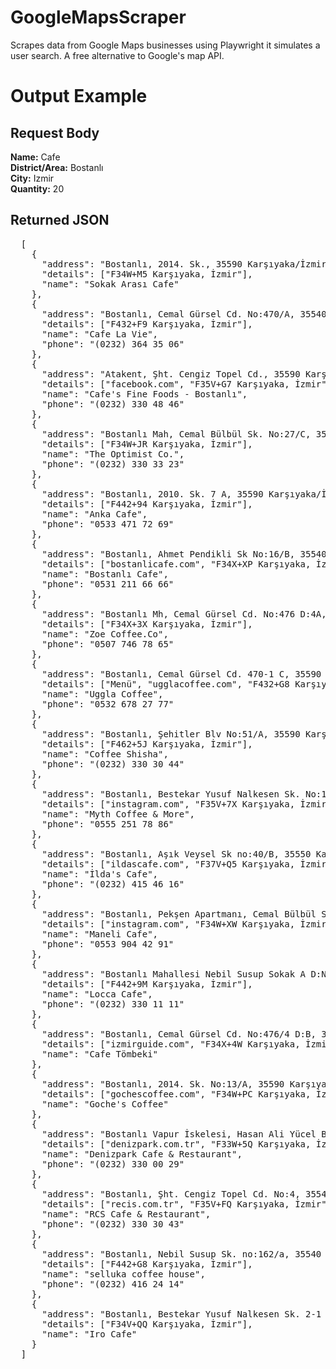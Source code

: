 # GoogleMapsScraper
Scrapes data from Google Maps businesses using Playwright it simulates a user search. A free alternative to Google's map API.

# Output Example
## __Request Body__
__Name:__ Cafe <br>
__District/Area:__ Bostanlı <br>
__City:__ Izmir <br>
__Quantity:__ 20

## Returned JSON

<pre>
  [
    {
      "address": "Bostanlı, 2014. Sk., 35590 Karşıyaka/İzmir",
      "details": ["F34W+M5 Karşıyaka, İzmir"],
      "name": "Sokak Arası Cafe"
    },
    {
      "address": "Bostanlı, Cemal Gürsel Cd. No:470/A, 35540 Karşıyaka/İzmir",
      "details": ["F432+F9 Karşıyaka, İzmir"],
      "name": "Cafe La Vie",
      "phone": "(0232) 364 35 06"
    },
    {
      "address": "Atakent, Şht. Cengiz Topel Cd., 35590 Karşıyaka/İzmir",
      "details": ["facebook.com", "F35V+G7 Karşıyaka, İzmir"],
      "name": "Cafe's Fine Foods - Bostanlı",
      "phone": "(0232) 330 48 46"
    },
    {
      "address": "Bostanlı Mah, Cemal Bülbül Sk. No:27/C, 35590 Karşıyaka/İzmir",
      "details": ["F34W+JR Karşıyaka, İzmir"],
      "name": "The Optimist Co.",
      "phone": "(0232) 330 33 23"
    },
    {
      "address": "Bostanlı, 2010. Sk. 7 A, 35590 Karşıyaka/İzmir",
      "details": ["F442+94 Karşıyaka, İzmir"],
      "name": "Anka Cafe",
      "phone": "0533 471 72 69"
    },
    {
      "address": "Bostanlı, Ahmet Pendikli Sk No:16/B, 35540 Karşıyaka/İzmir",
      "details": ["bostanlicafe.com", "F34X+XP Karşıyaka, İzmir"],
      "name": "Bostanlı Cafe",
      "phone": "0531 211 66 66"
    },
    {
      "address": "Bostanlı Mh, Cemal Gürsel Cd. No:476 D:4A, 35590 Karşıyaka/İzmir",
      "details": ["F34X+3X Karşıyaka, İzmir"],
      "name": "Zoe Coffee.Co",
      "phone": "0507 746 78 65"
    },
    {
      "address": "Bostanlı, Cemal Gürsel Cd. 470-1 C, 35590 Karşıyaka/İzmir",
      "details": ["Menü", "ugglacoffee.com", "F432+G8 Karşıyaka, İzmir"],
      "name": "Uggla Coffee",
      "phone": "0532 678 27 77"
    },
    {
      "address": "Bostanlı, Şehitler Blv No:51/A, 35590 Karşıyaka/İzmir",
      "details": ["F462+5J Karşıyaka, İzmir"],
      "name": "Coffee Shisha",
      "phone": "(0232) 330 30 44"
    },
    {
      "address": "Bostanlı, Bestekar Yusuf Nalkesen Sk. No:12/B, 35590 Karşıyaka/İzmir",
      "details": ["instagram.com", "F35V+7X Karşıyaka, İzmir"],
      "name": "Myth Coffee & More",
      "phone": "0555 251 78 86"
    },
    {
      "address": "Bostanlı, Aşık Veysel Sk no:40/B, 35550 Karşıyaka/İzmir",
      "details": ["ildascafe.com", "F37V+Q5 Karşıyaka, İzmir"],
      "name": "İlda's Cafe",
      "phone": "(0232) 415 46 16"
    },
    {
      "address": "Bostanlı, Pekşen Apartmanı, Cemal Bülbül Sk. No: 21/B, 35590 Karşıyaka/İzmir",
      "details": ["instagram.com", "F34W+XW Karşıyaka, İzmir"],
      "name": "Maneli Cafe",
      "phone": "0553 904 42 91"
    },
    {
      "address": "Bostanlı Mahallesi Nebil Susup Sokak A D:No: 154, 35590 Karşıyaka",
      "details": ["F442+9M Karşıyaka, İzmir"],
      "name": "Locca Cafe",
      "phone": "(0232) 330 11 11"
    },
    {
      "address": "Bostanlı, Cemal Gürsel Cd. No:476/4 D:B, 35590 Karşıyaka/İzmir",
      "details": ["izmirguide.com", "F34X+4W Karşıyaka, İzmir"],
      "name": "Cafe Tömbeki"
    },
    {
      "address": "Bostanlı, 2014. Sk. No:13/A, 35590 Karşıyaka/İzmir",
      "details": ["gochescoffee.com", "F34W+PC Karşıyaka, İzmir"],
      "name": "Goche's Coffee"
    },
    {
      "address": "Bostanlı Vapur İskelesi, Hasan Ali Yücel Blv. No:39, 35590 Karşıyaka",
      "details": ["denizpark.com.tr", "F33W+5Q Karşıyaka, İzmir"],
      "name": "Denizpark Cafe & Restaurant",
      "phone": "(0232) 330 00 29"
    },
    {
      "address": "Bostanlı, Şht. Cengiz Topel Cd. No:4, 35540 Bostanlı/Karşıyaka/İzmir",
      "details": ["recis.com.tr", "F35V+FQ Karşıyaka, İzmir"],
      "name": "RCS Cafe & Restaurant",
      "phone": "(0232) 330 30 43"
    },
    {
      "address": "Bostanlı, Nebil Susup Sk. no:162/a, 35540 Karşıyaka/İzmir",
      "details": ["F442+G8 Karşıyaka, İzmir"],
      "name": "selluka coffee house",
      "phone": "(0232) 416 24 14"
    },
    {
      "address": "Bostanlı, Bestekar Yusuf Nalkesen Sk. 2-1 A, 35590 Karşıyaka/İzmir",
      "details": ["F34V+QQ Karşıyaka, İzmir"],
      "name": "Iro Cafe"
    }
  ]

</pre>
